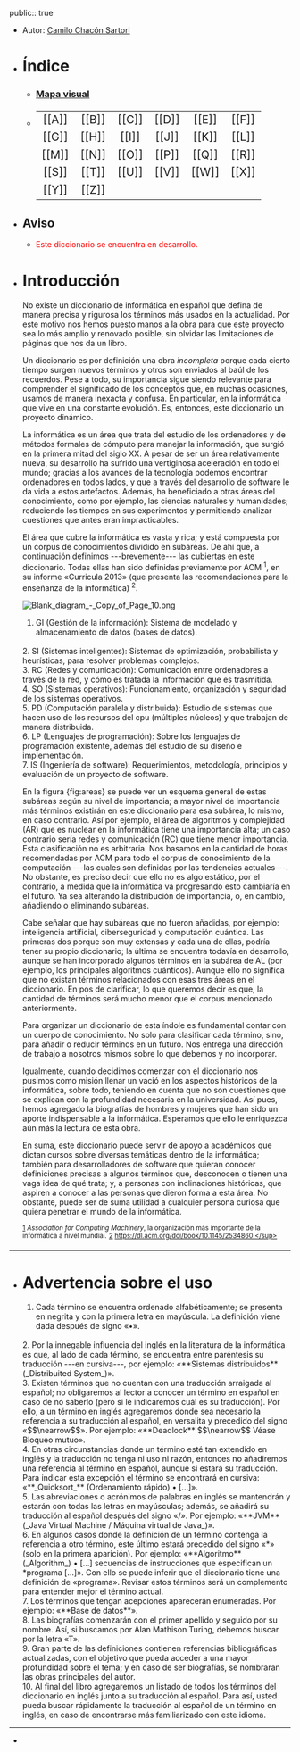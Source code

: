 public:: true

- Autor: [Camilo Chacón Sartori](https://camilochs.github.io/web/)
- # Índice
	- ### [Mapa visual](https://hypernotes.zenkit.com/outline-graph/Oadml_oP0e/)
	- <style>
	   table {
	       width: 100%;
	       font-size: 20px; text-align:center; 
	   }
	  
	  </style>
	  
	   | | | | | | |
	  |---|---|---|---|---|---|
	  | [[A]] | [[B]]  | [[C]] | [[D]] | [[E]] | [[F]] |
	  | [[G]] | [[H]]  | [[I]] | [[J]] | [[K]] | [[L]] |
	  | [[M]] | [[N]]  | [[O]] | [[P]] | [[Q]] | [[R]] |
	  | [[S]] | [[T]]  | [[U]] | [[V]] | [[W]] | [[X]] |
	  | [[Y]] | [[Z]]  |
- ## Aviso
	- <p style="color:red"> Este diccionario se encuentra en desarrollo.</p>
- # Introducción
  
  No existe un diccionario de informática en español que defina de manera precisa y rigurosa los términos más usados en la actualidad. Por este motivo nos hemos puesto manos a la obra para que este proyecto sea lo más amplio y renovado posible, sin olvidar las limitaciones de páginas que nos da un libro.
  
  Un diccionario es por definición una obra _incompleta_ porque cada cierto tiempo surgen nuevos términos y otros son enviados al baúl de los recuerdos. Pese a todo, su importancia sigue siendo relevante para comprender el significado de los conceptos que, en muchas ocasiones, usamos de manera inexacta y confusa. En particular, en la informática que vive en una constante evolución. Es, entonces, este diccionario un proyecto dinámico.
  
  La informática es un área que trata del estudio de los ordenadores y de métodos formales de cómputo para manejar la información, que surgió en la primera mitad del siglo XX. A pesar de ser un área relativamente nueva, su desarrollo ha sufrido una vertiginosa aceleración en todo el mundo; gracias a los avances de la tecnología podemos encontrar ordenadores en todos lados, y que a través del desarrollo de software le da vida a estos artefactos. Además, ha beneficiado a otras áreas del conocimiento, como por ejemplo, las ciencias naturales y humanidades; reduciendo los tiempos en sus experimentos y permitiendo analizar cuestiones que antes eran impracticables.
  
  El área que cubre la informática es vasta y rica; y está compuesta por un corpus de conocimientos dividido en subáreas. De ahí que, a continuación definimos ---brevemente--- las cubiertas en este diccionario. Todas ellas han sido definidas previamente por ACM <sup><a name="acm">1</a></sup>, en su informe «Curricula 2013» (que presenta las recomendaciones para la enseñanza de la informática) <sup><a name="acm_curricula">2</a></sup>.
  
  ![Blank_diagram_-_Copy_of_Page_10.png](https://hypernotes.zenkit.com/api/v1/lists/2363520/files/aJfOg66N4)
  1. GI (Gestión de la información): Sistema de modelado y almacenamiento de datos (bases de datos).
  <br />
  2. SI (Sistemas inteligentes): Sistemas de optimización, probabilista y heurísticas, para resolver problemas complejos.
  <br />
  3. RC (Redes y comunicación): Comunicación entre ordenadores a través de la red, y cómo es tratada la información que es trasmitida.
  <br />
  4. SO (Sistemas operativos): Funcionamiento, organización y seguridad de los sistemas operativos.
  <br />
  5. PD (Computación paralela y distribuida): Estudio de sistemas que hacen uso de los recursos del cpu (múltiples núcleos) y que trabajan de manera distribuida.
  <br />
  6. LP (Lenguajes de programación): Sobre los lenguajes de programación existente, además del estudio de su diseño e implementación. 
  <br />
  7. IS (Ingeniería de software): Requerimientos, metodología, principios y evaluación de un proyecto de software.
  
  
  En la figura {fig:areas} se puede ver un esquema general de estas subáreas según su nivel de importancia; a mayor nivel de importancia más términos existirán en este diccionario para esa subárea, lo mismo, en caso contrario. Así por ejemplo, el área de algoritmos y complejidad (AR) que es nuclear en la informática tiene una importancia alta; un caso contrario sería redes y comunicación (RC) que tiene menor importancia. Esta clasificación no es arbitraria. Nos basamos en la cantidad de horas recomendadas por ACM para todo el corpus de conocimiento de la computación ---las cuales son definidas por las tendencias actuales---. No obstante, es preciso decir que ello no es algo estático, por el contrario, a medida que la informática va progresando esto cambiaría en el futuro. Ya sea alterando la distribución de importancia, o, en cambio, añadiendo o eliminando subáreas.
  
  Cabe señalar que hay subáreas que no fueron añadidas, por ejemplo: inteligencia artificial, ciberseguridad y computación cuántica. Las primeras dos porque son muy extensas y cada una de ellas, podría tener su propio diccionario; la última se encuentra todavía en desarrollo, aunque se han incorporado algunos términos en la subárea de AL (por ejemplo, los principales algoritmos cuánticos). Aunque ello no significa que no existan términos relacionados con esas tres áreas en el diccionario. En pos de clarificar, lo que queremos decir es que, la cantidad de términos será mucho menor que el corpus mencionado anteriormente.
  
  Para organizar un diccionario de esta índole es fundamental contar con un cuerpo de conocimiento. No solo para clasificar cada término, sino, para añadir o reducir términos en un futuro. Nos entrega una dirección de trabajo a nosotros mismos sobre lo que debemos y no incorporar.
  
  Igualmente, cuando decidimos comenzar con el diccionario nos pusimos como misión llenar un vació en los aspectos históricos de la informática, sobre todo, teniendo en cuenta que no son cuestiones que se explican con la profundidad necesaria en la universidad. Así pues, hemos agregado la biografías de hombres y mujeres que han sido un aporte indispensable a la informática. Esperamos que ello le enriquezca aún más la lectura de esta obra.
  
  En suma, este diccionario puede servir de apoyo a académicos que dictan cursos sobre diversas temáticas dentro de la informática; también para desarrolladores de software que quieran conocer definiciones precisas a algunos términos que, desconocen o tienen una vaga idea de qué trata; y, a personas con inclinaciones históricas, que aspiren a conocer a las personas que dieron forma a esta área. No obstante, puede ser de suma utilidad a cualquier persona curiosa que quiera penetrar el mundo de la informática.
  
  
  <sup>[1](#acm)  _Association for Computing Machinery_, la organización más importante de la informática a nivel mundial.</sup>
  <sup>[2](#acm_curricua)  https://dl.acm.org/doi/book/10.1145/2534860.</sup>
- ---
- # Advertencia sobre el uso
  
  1. Cada término se encuentra ordenado alfabéticamente; se presenta en negrita y con la primera letra en mayúscula. La definición viene dada después de signo «•».
  <br />
  2. Por la innegable influencia del inglés en la literatura de la informática es que, al lado de cada término, se encuentra entre paréntesis su traducción ---en cursiva---, por ejemplo: «**Sistemas distribuidos** (_Distribuited System_)».
  <br />
  3. Existen términos que no cuentan con una traducción arraigada al español; no obligaremos al lector a conocer un término en español en caso de no saberlo (pero si le indicaremos cuál es su traducción). Por ello, a un término en inglés agregaremos donde sea necesario la referencia a su traducción al español, en versalita y precedido del signo «$$\nearrow$$». Por ejemplo: «**Deadlock** $$\nearrow$$ Véase Bloqueo mutuo».
  <br />
  4. En otras circunstancias donde un término esté tan extendido en inglés y la traducción no tenga ni uso ni razón, entonces no añadiremos una referencia al término en español, aunque si estará su traducción. Para indicar esta excepción el término se encontrará en cursiva: «**_Quicksort_** (Ordenamiento rápido) • [...]».
  <br />
  5. Las abreviaciones o acrónimos de palabras en inglés se mantendrán y estarán con todas las letras en mayúsculas; además, se añadirá su traducción al español después del signo «/». Por ejemplo: «**JVM** (_Java Virtual Machine / Máquina virtual de Java_)».
  <br />
  6. En algunos casos donde la definición de un término contenga la referencia a otro término, este último estará precedido del signo «*» (solo en la primera aparición). Por ejemplo: «**Algoritmo** (_Algorithm_) • [...] secuencias de instrucciones que especifican un *programa [...]». Con ello se puede inferir que el diccionario tiene una definición de «programa». Revisar estos términos será un complemento para entender mejor el término actual.
  <br />
  7. Los términos que tengan acepciones aparecerán enumeradas. Por ejemplo: «**Base de datos**».
  <br />
  8. Las biografías comenzarán con el primer apellido y seguido por su nombre. Así, si buscamos por Alan Mathison Turing, debemos buscar por la letra «T».
  <br />
  9. Gran parte de las definiciones contienen referencias bibliográficas actualizadas, con el objetivo que pueda acceder a una mayor profundidad sobre el tema; y en caso de ser biografías, se nombraran las obras principales del autor.
  <br />
  10. Al final del libro agregaremos un listado de todos los términos del diccionario en inglés junto a su traducción al español. Para así, usted pueda buscar rápidamente la traducción al español de un término en inglés, en caso de encontrarse más familiarizado con este idioma.
- ---
-